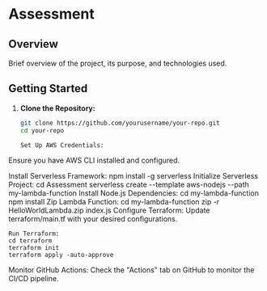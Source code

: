 # Assessment
## Overview

Brief overview of the project, its purpose, and technologies used.

## Getting Started

1. **Clone the Repository:**
   ```bash
   git clone https://github.com/yourusername/your-repo.git
   cd your-repo

   Set Up AWS Credentials:
Ensure you have AWS CLI installed and configured.

Install Serverless Framework:
    npm install -g serverless
Initialize Serverless Project:
    cd Assessment
    serverless create --template aws-nodejs --path my-lambda-function
Install Node.js Dependencies:
    cd my-lambda-function
    npm install
Zip Lambda Function:
    cd my-lambda-function
    zip -r HelloWorldLambda.zip index.js
Configure Terraform:
    Update terraform/main.tf with your desired configurations.

    Run Terraform:
    cd terraform
    terraform init
    terraform apply -auto-approve
Monitor GitHub Actions:
Check the "Actions" tab on GitHub to monitor the CI/CD pipeline.